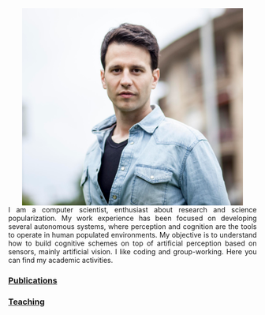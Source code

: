 <center>
<img src="/images/profile-picture-0.png" data-canonical-src="/images/profile-picture-0.png" align="middle" width="448" height="400" />
</center>

<div style="text-align: justify">
I am a computer scientist, enthusiast about research and science popularization. My work experience has been focused on developing several autonomous systems, where perception and cognition are the tools to operate in human populated environments. My objective is to understand how to build cognitive schemes on top of artificial perception based on sensors, mainly artificial vision. I like coding and group-working. Here you can find my academic activities.
</div>

### [Publications](https://scholar.google.es/citations?user=_1wx6NoAAAAJ&hl=en&oi=ao)
### [Teaching](teaching.md)
